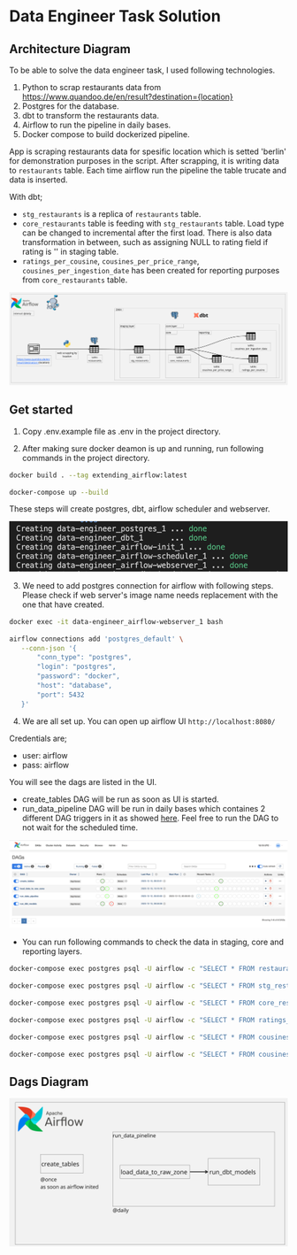 # Data Engineer Task Solution

## Architecture Diagram

To be able to solve the data engineer task, I used following technologies.


1. Python to scrap restaurants data from https://www.quandoo.de/en/result?destination={location}
2. Postgres for the database.
3. dbt to transform the restaurants data.
4. Airflow to run the pipeline in daily bases.
5. Docker compose to build dockerized pipeline.


App is scraping restaurants data for spesific location which is setted 'berlin' for demonstration purposes in the script. After scrapping, it is writing data to `restaurants` table. Each time airflow run the pipeline the table trucate and data is inserted.

With dbt;
 - `stg_restaurants` is a replica of `restaurants` table.
 - `core_restaurants` table is feeding with `stg_restaurants` table. Load type can be changed to incremental after the first load. There is also data transformation in between, such as assigning NULL to rating field if rating is '' in staging table.
 - `ratings_per_cousine`, `cousines_per_price_range`, `cousines_per_ingestion_date` has been created for reporting purposes from `core_restaurants` table.


![plot](./project-instructions/images/architecture.jpg)


## Get started


1. Copy .env.example file as .env in the project directory.

2. After making sure docker deamon is up and running, run following commands in the project directory.

 ```bash
 docker build . --tag extending_airflow:latest
 ```

 ```bash
 docker-compose up --build
```

 These steps will create postgres, dbt, airflow scheduler and webserver.

 ![plot](./project-instructions/images/docker_image.png)

3. We need to add postgres connection for airflow with following steps. Please check if web server's image name needs replacement with the one that have created.

 ```bash
docker exec -it data-engineer_airflow-webserver_1 bash
```

 ```bash
 airflow connections add 'postgres_default' \
    --conn-json '{
        "conn_type": "postgres",
        "login": "postgres",
        "password": "docker",
        "host": "database",
        "port": 5432
    }'
 ```

4. We are all set up. You can open up airflow UI  `http://localhost:8080/`

Credentials are;
- user: airflow
- pass: airflow

You will see the dags are listed in the UI.

- create_tables DAG will be run as soon as UI is started.
- run_data_pipeline DAG will be run in daily bases which containes 2 different DAG triggers in it as showed [here](#dags-diagram). Feel free to run the DAG to not wait for the scheduled time.

 ![plot](./project-instructions/images/airflow_ui.png)


 - You can run following commands to check the data in staging, core and reporting layers.

 ```bash
docker-compose exec postgres psql -U airflow -c "SELECT * FROM restaurants;" airflow
```

 ```bash
docker-compose exec postgres psql -U airflow -c "SELECT * FROM stg_restaurants;" airflow
```

 ```bash
docker-compose exec postgres psql -U airflow -c "SELECT * FROM core_restaurants;" airflow
```

 ```bash
docker-compose exec postgres psql -U airflow -c "SELECT * FROM ratings_per_cousine;" airflow
```

 ```bash
docker-compose exec postgres psql -U airflow -c "SELECT * FROM cousines_per_price_range;" airflow
```

 ```bash
docker-compose exec postgres psql -U airflow -c "SELECT * FROM cousines_per_ingestion_date;" airflow
```

## Dags Diagram

![plot](./project-instructions/images/dag_flow.jpg)
